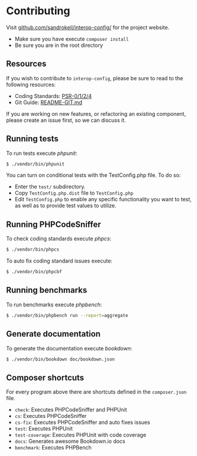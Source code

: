 # Contributing

Visit [github.com/sandrokeil/interop-config/](https://github.com/sandrokeil/interop-config/ "Project Website") for the project website.

- Make sure you have execute `composer install`
- Be sure you are in the root directory

## Resources

If you wish to contribute to `interop-config`, please be sure to read to the following resources:

 -  Coding Standards: [PSR-0/1/2/4](https://github.com/php-fig/fig-standards/tree/master/accepted)
 -  Git Guide: [README-GIT.md](https://github.com/sandrokeil/interop-config/blob/master/README-GIT.md)

If you are working on new features, or refactoring an existing component, please create an issue first, so we can discuss
it.

## Running tests

To run tests execute *phpunit*:

  ```sh
  $ ./vendor/bin/phpunit
  ```

You can turn on conditional tests with the TestConfig.php file.
To do so:

 -  Enter the `test/` subdirectory.
 -  Copy `TestConfig.php.dist` file to `TestConfig.php`
 -  Edit `TestConfig.php` to enable any specific functionality you want to test, as well as to provide test values to
    utilize.

## Running PHPCodeSniffer

To check coding standards execute *phpcs*:

  ```sh
  $ ./vendor/bin/phpcs
  ```
  
To auto fix coding standard issues execute:

  ```sh
  $ ./vendor/bin/phpcbf
  ```

## Running benchmarks

To run benchmarks execute *phpbench*:

  ```sh
  $ ./vendor/bin/phpbench run --report=aggregate
  ```
  
## Generate documentation

To generate the documentation execute *bookdown*:

```sh
$ ./vendor/bin/bookdown doc/bookdown.json
```

## Composer shortcuts

For every program above there are shortcuts defined in the `composer.json` file.

* `check`: Executes PHPCodeSniffer and PHPUnit
* `cs`: Executes PHPCodeSniffer
* `cs-fix`: Executes PHPCodeSniffer and auto fixes issues
* `test`: Executes PHPUnit
* `test-coverage`: Executes PHPUnit with code coverage
* `docs`: Generates awesome Bookdown.io docs
* `benchmark`: Executes PHPBench
